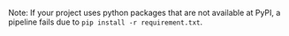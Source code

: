 Note: If your project uses python packages that are not available at PyPI, a pipeline fails due to `pip install -r requirement.txt`. <!-- TODO: a workaround for this might be to use `--skip-unresolved` or to set an appropriate PIP_EXTRA_INDEX_URL within a pipeline. -->

